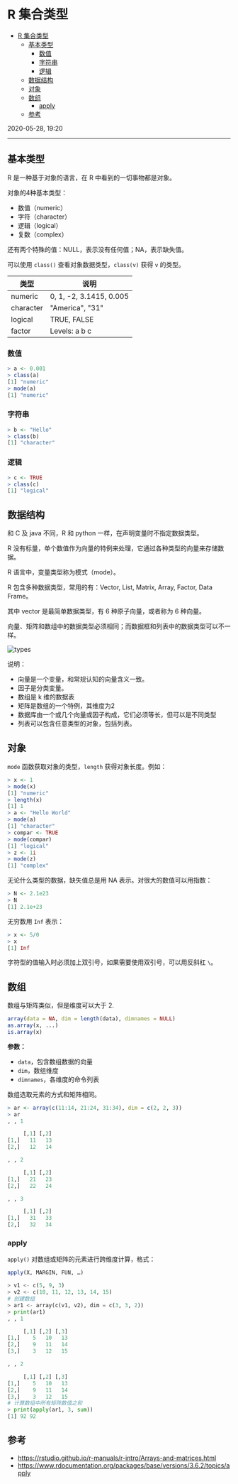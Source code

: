 # R 集合类型

- [R 集合类型](#r-集合类型)
  - [基本类型](#基本类型)
    - [数值](#数值)
    - [字符串](#字符串)
    - [逻辑](#逻辑)
  - [数据结构](#数据结构)
  - [对象](#对象)
  - [数组](#数组)
    - [apply](#apply)
  - [参考](#参考)

2020-05-28, 19:20
*** **

## 基本类型

R 是一种基于对象的语言，在 R 中看到的一切事物都是对象。

对象的4种基本类型：

- 数值（numeric）
- 字符（character）
- 逻辑（logical）
- 复数（complex）

还有两个特殊的值：NULL，表示没有任何值；NA，表示缺失值。

可以使用 `class()` 查看对象数据类型，`class(v)` 获得 `v` 的类型。

| 类型      | 说明                    |
| --------- | ----------------------- |
| numeric   | 0, 1, -2, 3.1415, 0.005 |
| character | "America", "31"         |
| logical   | TRUE, FALSE             |
| factor    | Levels: a b c           |

### 数值

```r
> a <- 0.001
> class(a)
[1] "numeric"
> mode(a)
[1] "numeric"
```

### 字符串

```r
> b <- "Hello"
> class(b)
[1] "character"
```

### 逻辑

```r
> c <- TRUE
> class(c)
[1] "logical"
```

## 数据结构

和 C 及 java 不同，R 和 python 一样，在声明变量时不指定数据类型。

R 没有标量，单个数值作为向量的特例来处理，它通过各种类型的向量来存储数据。

R 语言中，变量类型称为模式（mode）。

R 包含多种数据类型，常用的有：Vector, List, Matrix, Array, Factor, Data Frame。

其中 vector 是最简单数据类型，有 6 种原子向量，或者称为 6 种向量。

向量、矩阵和数组中的数据类型必须相同；而数据框和列表中的数据类型可以不一样。

![types](images/2020-05-28-22-27-06.png)

说明：

- 向量是一个变量，和常规认知的向量含义一致。
- 因子是分类变量。
- 数组是 k 维的数据表
- 矩阵是数组的一个特例，其维度为2
- 数据库由一个或几个向量或因子构成，它们必须等长，但可以是不同类型
- 列表可以包含任意类型的对象，包括列表。

## 对象

`mode` 函数获取对象的类型，`length` 获得对象长度。例如：

```r
> x <- 1
> mode(x)
[1] "numeric"
> length(x)
[1] 1
> a <- "Hello World"
> mode(a)
[1] "character"
> compar <- TRUE
> mode(compar)
[1] "logical"
> z <- 1i
> mode(z)
[1] "complex"
```

无论什么类型的数据，缺失值总是用 NA 表示。对很大的数值可以用指数：

```r
> N <- 2.1e23
> N
[1] 2.1e+23
```

无穷数用 `Inf` 表示：

```r
> x <- 5/0
> x
[1] Inf
```

字符型的值输入时必须加上双引号，如果需要使用双引号，可以用反斜杠 `\`。

## 数组

数组与矩阵类似，但是维度可以大于 2.

```r
array(data = NA, dim = length(data), dimnames = NULL)
as.array(x, ...)
is.array(x)
```

**参数：**

- `data`，包含数组数据的向量
- `dim`，数组维度
- `dimnames`，各维度的命令列表

数组选取元素的方式和矩阵相同。

```r
> ar <- array(c(11:14, 21:24, 31:34), dim = c(2, 2, 3))
> ar
, , 1

     [,1] [,2]
[1,]   11   13
[2,]   12   14

, , 2

     [,1] [,2]
[1,]   21   23
[2,]   22   24

, , 3

     [,1] [,2]
[1,]   31   33
[2,]   32   34
```

### apply

`apply()` 对数组或矩阵的元素进行跨维度计算，格式：

```r
apply(X, MARGIN, FUN, …)
```

```python
> v1 <- c(5, 9, 3)
> v2 <- c(10, 11, 12, 13, 14, 15)
# 创建数组
> ar1 <- array(c(v1, v2), dim = c(3, 3, 2))
> print(ar1)
, , 1

     [,1] [,2] [,3]
[1,]    5   10   13
[2,]    9   11   14
[3,]    3   12   15

, , 2

     [,1] [,2] [,3]
[1,]    5   10   13
[2,]    9   11   14
[3,]    3   12   15
# 计算数组中所有矩阵数值之和
> print(apply(ar1, 3, sum))
[1] 92 92
```


## 参考

- https://rstudio.github.io/r-manuals/r-intro/Arrays-and-matrices.html
- https://www.rdocumentation.org/packages/base/versions/3.6.2/topics/apply